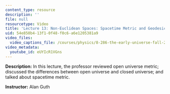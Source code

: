 ```yaml
---
content_type: resource
description: ''
file: null
resourcetype: Video
title: 'Lecture 13: Non-Euclidean Spaces: Spacetime Metric and Geodesic Equation'
uid: 54e850b4-13f1-0f48-f0c6-a6e1205381a9
video_files:
  video_captions_file: /courses/physics/8-286-the-early-universe-fall-2013/video-lectures/lecture-13-non-euclidean-spaces-spacetime-metric-and-geodesic-equation/eUYIcR1VGns.vtt
video_metadata:
  youtube_id: eUYIcR1VGns
---
```


**Description:** In this lecture, the professor reviewed open universe metric; discussed the differences between open universe and closed universe; and talked about spacetime metric.

**Instructor:** Alan Guth